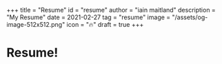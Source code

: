 +++
title = "Resume"
id = "resume"
author = "iain maitland"
description = "My Resume"
date = 2021-02-27
tag = "resume"
image = "/assets/og-image-512x512.png"
icon = "🔥"
draft = true
+++

# Resume!